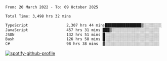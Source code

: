 <!--START_SECTION:waka-->

```txt
From: 20 March 2022 - To: 09 October 2025

Total Time: 3,498 hrs 32 mins

TypeScript                 2,307 hrs 44 mins████████████████▒░░░░░░░░   65.96 %
JavaScript                 457 hrs 31 mins ███▒░░░░░░░░░░░░░░░░░░░░░   13.08 %
JSON                       132 hrs 51 mins █░░░░░░░░░░░░░░░░░░░░░░░░   03.80 %
Bash                       126 hrs 58 mins █░░░░░░░░░░░░░░░░░░░░░░░░   03.63 %
C#                         98 hrs 38 mins  ▓░░░░░░░░░░░░░░░░░░░░░░░░   02.82 %
```

<!--END_SECTION:waka-->
[![spotify-github-profile](https://spotify-github-profile.vercel.app/api/view?uid=c00zprrvy9xiloa9qnco3hmng&cover_image=true&theme=novatorem&show_offline=false&background_color=121212&bar_color=53b14f&bar_color_cover=false)](https://spotify-github-profile.vercel.app/api/view?uid=c00zprrvy9xiloa9qnco3hmng&redirect=true)



